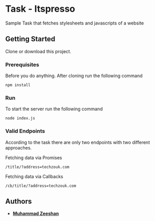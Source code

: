 # Task - Itspresso

Sample Task that fetches stylesheets and javascripts of a website

## Getting Started

Clone or download this project.

### Prerequisites

Before you do anything. After cloning run the following command

```
npm install
```

### Run

To start the server run the following command

```
node index.js
```

### Valid Endpoints

According to the task there are only two endpoints with two different approaches.

Fetching data via Promises

```
/title/?address=techzouk.com
```

Fetching data via Callbacks

```
/cb/title/?address=techzouk.com
```

## Authors

* [**Muhammad Zeeshan**](https://github.com/mzeeshanwahid)
